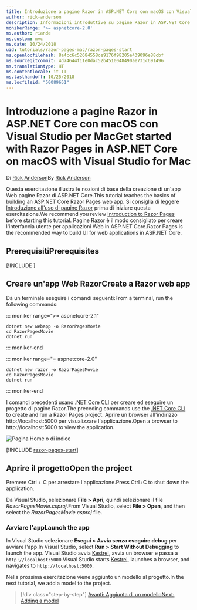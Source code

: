 ```yaml
---
title: Introduzione a pagine Razor in ASP.NET Core con macOS con Visual Studio per Mac
author: rick-anderson
description: Informazioni introduttive su pagine Razor in ASP.NET Core con Visual Studio per Mac.
monikerRange: '>= aspnetcore-2.0'
ms.author: riande
ms.custom: mvc
ms.date: 10/24/2018
uid: tutorials/razor-pages-mac/razor-pages-start
ms.openlocfilehash: 8a4cc6c52684558ce9176f98205e439096e88cbf
ms.sourcegitcommit: 4d74644f11e0dac52b4510048490ae731c691496
ms.translationtype: HT
ms.contentlocale: it-IT
ms.lasthandoff: 10/25/2018
ms.locfileid: "50089651"
---
```

# <a name="get-started-with-razor-pages-in-aspnet-core-on-macos-with-visual-studio-for-mac"></a><span data-ttu-id="7a59e-103">Introduzione a pagine Razor in ASP.NET Core con macOS con Visual Studio per Mac</span><span class="sxs-lookup"><span data-stu-id="7a59e-103">Get started with Razor Pages in ASP.NET Core on macOS with Visual Studio for Mac</span></span>

<span data-ttu-id="7a59e-104">Di [Rick Anderson](https://twitter.com/RickAndMSFT)</span><span class="sxs-lookup"><span data-stu-id="7a59e-104">By [Rick Anderson](https://twitter.com/RickAndMSFT)</span></span>

<span data-ttu-id="7a59e-105">Questa esercitazione illustra le nozioni di base della creazione di un'app Web pagine Razor di ASP.NET Core.</span><span class="sxs-lookup"><span data-stu-id="7a59e-105">This tutorial teaches the basics of building an ASP.NET Core Razor Pages web app.</span></span> <span data-ttu-id="7a59e-106">Si consiglia di leggere [Introduzione all'uso di pagine Razor](xref:razor-pages/index) prima di iniziare questa esercitazione.</span><span class="sxs-lookup"><span data-stu-id="7a59e-106">We recommend you review [Introduction to Razor Pages](xref:razor-pages/index) before starting this tutorial.</span></span> <span data-ttu-id="7a59e-107">Pagine Razor è il modo consigliato per creare l'interfaccia utente per applicazioni Web in ASP.NET Core.</span><span class="sxs-lookup"><span data-stu-id="7a59e-107">Razor Pages is the recommended way to build UI for web applications in ASP.NET Core.</span></span>

## <a name="prerequisites"></a><span data-ttu-id="7a59e-108">Prerequisiti</span><span class="sxs-lookup"><span data-stu-id="7a59e-108">Prerequisites</span></span>

[!INCLUDE [](~/includes/net-core-prereqs-macos.md)]

## <a name="create-a-razor-web-app"></a><span data-ttu-id="7a59e-109">Creare un'app Web Razor</span><span class="sxs-lookup"><span data-stu-id="7a59e-109">Create a Razor web app</span></span>

<span data-ttu-id="7a59e-110">Da un terminale eseguire i comandi seguenti:</span><span class="sxs-lookup"><span data-stu-id="7a59e-110">From a terminal, run the following commands:</span></span>

::: moniker range=">= aspnetcore-2.1"

```console
dotnet new webapp -o RazorPagesMovie
cd RazorPagesMovie
dotnet run
```

::: moniker-end

::: moniker range="= aspnetcore-2.0"

```console
dotnet new razor -o RazorPagesMovie
cd RazorPagesMovie
dotnet run
```

::: moniker-end

<span data-ttu-id="7a59e-111">I comandi precedenti usano [.NET Core CLI](/dotnet/core/tools/dotnet) per creare ed eseguire un progetto di pagine Razor.</span><span class="sxs-lookup"><span data-stu-id="7a59e-111">The preceding commands use the [.NET Core CLI](/dotnet/core/tools/dotnet) to create and run a Razor Pages project.</span></span> <span data-ttu-id="7a59e-112">Aprire un browser all'indirizzo http://localhost:5000 per visualizzare l'applicazione.</span><span class="sxs-lookup"><span data-stu-id="7a59e-112">Open a browser to http://localhost:5000 to view the application.</span></span>

![Pagina Home o di indice](../razor-pages/razor-pages-start/_static/home.png)

[!INCLUDE [razor-pages-start](../../includes/RP/razor-pages-start.md)]

## <a name="open-the-project"></a><span data-ttu-id="7a59e-114">Aprire il progetto</span><span class="sxs-lookup"><span data-stu-id="7a59e-114">Open the project</span></span>

<span data-ttu-id="7a59e-115">Premere Ctrl + C per arrestare l'applicazione.</span><span class="sxs-lookup"><span data-stu-id="7a59e-115">Press Ctrl+C to shut down the application.</span></span>

<span data-ttu-id="7a59e-116">Da Visual Studio, selezionare **File > Apri**, quindi selezionare il file *RazorPagesMovie.csproj*.</span><span class="sxs-lookup"><span data-stu-id="7a59e-116">From Visual Studio, select **File > Open**, and then select the *RazorPagesMovie.csproj* file.</span></span>

### <a name="launch-the-app"></a><span data-ttu-id="7a59e-117">Avviare l'app</span><span class="sxs-lookup"><span data-stu-id="7a59e-117">Launch the app</span></span>

<span data-ttu-id="7a59e-118">In Visual Studio selezionare **Esegui > Avvia senza eseguire debug** per avviare l'app.</span><span class="sxs-lookup"><span data-stu-id="7a59e-118">In Visual Studio, select **Run > Start Without Debugging** to launch the app.</span></span> <span data-ttu-id="7a59e-119">Visual Studio avvia [Kestrel](xref:fundamentals/servers/kestrel), avvia un browser e passa a `http://localhost:5000`.</span><span class="sxs-lookup"><span data-stu-id="7a59e-119">Visual Studio starts [Kestrel](xref:fundamentals/servers/kestrel), launches a browser, and navigates to `http://localhost:5000`.</span></span>

<span data-ttu-id="7a59e-120">Nella prossima esercitazione viene aggiunto un modello al progetto.</span><span class="sxs-lookup"><span data-stu-id="7a59e-120">In the next tutorial, we add a model to the project.</span></span>

> [!div class="step-by-step"]
> [<span data-ttu-id="7a59e-121">Avanti: Aggiunta di un modello</span><span class="sxs-lookup"><span data-stu-id="7a59e-121">Next: Adding a model</span></span>](xref:tutorials/razor-pages-mac/model)
